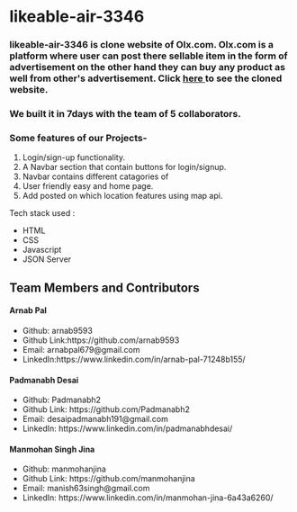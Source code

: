<html>
<h1>
likeable-air-3346 </h1>

<h3>
  
  likeable-air-3346 is clone website of Olx.com. Olx.com is a platform where user can post there sellable item in the form of advertisement on the other hand they can buy any product as well from other's advertisement. Click <a href="https://charming-concha-ababfd.netlify.app/">here </a>to see the cloned website. </h3>

<h3> We built it in 7days with the team of 5 collaborators.</h3>

<h3> Some features of our Projects-</h3>
<ol>
  <li>Login/sign-up functionality.</li>
  <li>A Navbar section that contain buttons for login/signup.</li>
  <li>Navbar contains different catagories of</li>
  <li>User friendly easy and home page.</li>
  <li>Add posted on which location features using map api.</li>
</ol>

<p>Tech stack used :</p>
<ul>
  <li>HTML</li>
  <li>CSS</li>
  <li>Javascript</li>
  <li>JSON Server</li>
</ul>

<h2>Team Members and Contributors</h2>

<h4>Arnab Pal</h4>
<ul>
  <li>Github: arnab9593</li>
  <li>Github Link:https://github.com/arnab9593</li>
  <li>Email: arnabpal679@gmail.com</li>
  <li>LinkedIn:https://www.linkedin.com/in/arnab-pal-71248b155/</li>
</ul>

<h4>Padmanabh Desai</h4>
<ul>
  <li>Github: Padmanabh2</li>
  <li>Github Link: https://github.com/Padmanabh2</li>
  <li>Email: desaipadmanabh191@gmail.com</li>
  <li>LinkedIn: https://www.linkedin.com/in/padmanabhdesai/</li>
</ul>

<h4>Manmohan Singh Jina </h4>
<ul>
  <li>Github: manmohanjina </li>
  <li>Github Link: https://github.com/manmohanjina</li>
  <li>Email: manish63singh@gmail.com</li>
  <li>LinkedIn: https://www.linkedin.com/in/manmohan-jina-6a43a6260/</li>
</ul>

